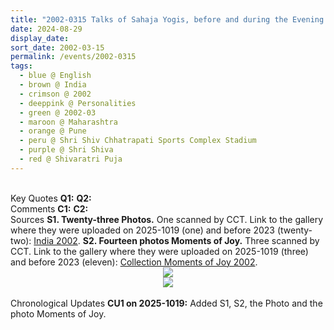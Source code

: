 ```yaml
---
title: "2002-0315 Talks of Sahaja Yogis, before and during the Evening Program, Friday before Śhivarātri Pūjā, Śhrī Śhiv Chhatrapati Sports Complex Stadium, Balewadi, Mahalunge, Pune, Maharashtra, India"
date: 2024-08-29
display_date: 
sort_date: 2002-03-15
permalink: /events/2002-0315
tags:
  - blue @ English
  - brown @ India
  - crimson @ 2002
  - deeppink @ Personalities
  - green @ 2002-03
  - maroon @ Maharashtra
  - orange @ Pune
  - peru @ Shri Shiv Chhatrapati Sports Complex Stadium
  - purple @ Shri Shiva
  - red @ Shivaratri Puja
---
```


<br>

<wave-list>
  <list-title color="DarkSeaGreen" width="55">Key Quotes</list-title>
  <list-item color="BlanchedAlmond" width="280"><b>Q1:</b> <i></i></list-item>
  <list-item color="Lavender" width="280"><b>Q2:</b> <i></i></list-item>
</wave-list>

<br>

<wave-list>
  <list-title color="DarkSeaGreen" width="55">Comments</list-title>
  <list-item color="BlanchedAlmond" width="280"><b>C1:</b> <i></i></list-item>
  <list-item color="Lavender" width="280"><b>C2:</b> <i></i></list-item>
</wave-list>

<br>

<wave-list>
  <list-title color="DarkSeaGreen" width="40">Sources</list-title>
  <list-item color="BlanchedAlmond" width="280"><b>S1. Twenty-three Photos.</b> One scanned by CCT. Link to the gallery where they were uploaded on 2025-1019 (one) and before 2023 (twenty-two): <a href="https://eternalmoments.smugmug.com/Countries/India/2002">India 2002</a>.</list-item>
  <list-item color="Lavender" width="280"><b>S2. Fourteen photos Moments of Joy.</b> Three scanned by CCT. Link to the gallery where they were uploaded on 2025-1019 (three) and before 2023 (eleven): <a href="https://eternalmoments.smugmug.com/Countries/India/Moments-of-Joy-2002">Collection Moments of Joy 2002</a>.</list-item>  
</wave-list>

<div style="text-align: center"><img src="https://pub-bcc3cbe9b1e94ba1ac28915f7a3900fa.r2.dev/2002-0315_Evening_Program_Friday_before_Shivaratri_Puja_Shri_Shiv_Chhatrapati_Sports_Complex_Stadium_Balewadi_Mahalunge_Pune_Maharashtra_India_10_Crop_1_(Photo_credit_Michael_Markl).jpg" /></div>

<div style="text-align: center"><img src="https://pub-bcc3cbe9b1e94ba1ac28915f7a3900fa.r2.dev/2002-0315_Evening_Program_Friday_before_Shivaratri_Puja_Shri_Shiv_Chhatrapati_Sports_Complex_Stadium_Balewadi_Mahalunge_Pune_Maharashtra_India_00b_(Photo_credit_Michael_Markl).jpg" /></div>

<br>

<wave-list>
  <list-title color="DarkSeaGreen" width="110">Chronological Updates</list-title>
  <list-item color="BlanchedAlmond" width="280"><b>CU1 on 2025-1019:</b> Added S1, S2, the Photo and the photo Moments of Joy.</list-item>
</wave-list>